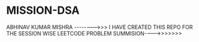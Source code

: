 # MISSION-DSA

ABHINAV KUMAR MISHRA -------->>>
  I HAVE CREATED THIS REPO FOR THE SESSION WISE LEETCODE PROBLEM SUMMISION---->>>>>>>

